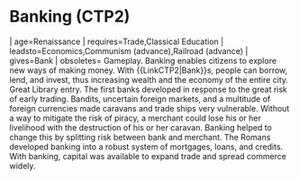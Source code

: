 # Banking (CTP2)

 | age=Renaissance
 | requires=Trade,Classical Education
 | leadsto=Economics,Communism (advance),Railroad (advance)
 | gives=Bank
 | obsoletes=
Gameplay.
Banking enables citizens to explore new ways of making money. With {{LinkCTP2|Bank}}s, people can borrow, lend, and invest, thus increasing wealth and the economy of the entire city.
Great Library entry.
The first banks developed in response to the great risk of early trading. Bandits, uncertain foreign markets, and a multitude of foreign currencies made caravans and trade ships very vulnerable. Without a way to mitigate the risk of piracy, a merchant could lose his or her livelihood with the destruction of his or her caravan. Banking helped to change this by splitting risk between bank and merchant. The Romans developed banking into a robust system of mortgages, loans, and credits. With banking, capital was available to expand trade and spread commerce widely.